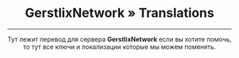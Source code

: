 
<div align="center">

 # GerstlixNetwork » Translations

 ***
Тут лежит перевод для сервера **GerstlixNetwork** если вы хотите помочь, то тут все ключи и локализации которые мы можем поменять.
</div>


